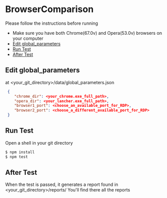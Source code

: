 # BrowserComparison

Please follow the instructions before running


  - Make sure you have both Chrome(67.0v) and Opera(53.0v) browsers on your computer
  - [Edit global_parameters](#edit-global_parameters)
  - [Run Test](#run-test)
  - [After Test](#run-test)

## Edit global_parameters

at <your_git_directory>/data/global_parameters.json
```json
 { 
    "chrome_dir": <your_chrome.exe_full_path>,
    "opera_dir": <your_lancher.exe_full_path>,
    "browser1_port": <choose_an_available_port_for_RDP>,
    "browser2_port": <choose_a_different_available_port_for_RDP>
 }
```
## Run Test

Open a shell in your git directory
```sh
$ npm install
$ npm test
```

## After Test

When the test is passed, it generates a report found in <your_git_directory>/reports/ 
You'll find there all the reports